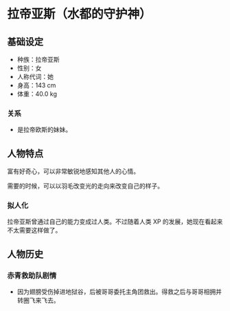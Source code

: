# 拉帝亚斯（水都的守护神）

## 基础设定

- 种族：拉帝亚斯
- 性别：女
- 人称代词：她
- 身高：143 cm
- 体重：40.0 kg

### 关系

- 是拉帝欧斯的妹妹。

## 人物特点

富有好奇心，可以非常敏锐地感知其他人的心情。

需要的时候，可以以羽毛改变光的走向来改变自己的样子。

### 拟人化

拉帝亚斯曾通过自己的能力变成过人类。不过随着人类 XP 的发展，她现在看起来不太需要这样做了。

## 人物历史

### 赤青救助队剧情

- 因为翅膀受伤掉进地狱谷，后被哥哥委托主角团救出。得救之后与哥哥相拥并转圈飞来飞去。

